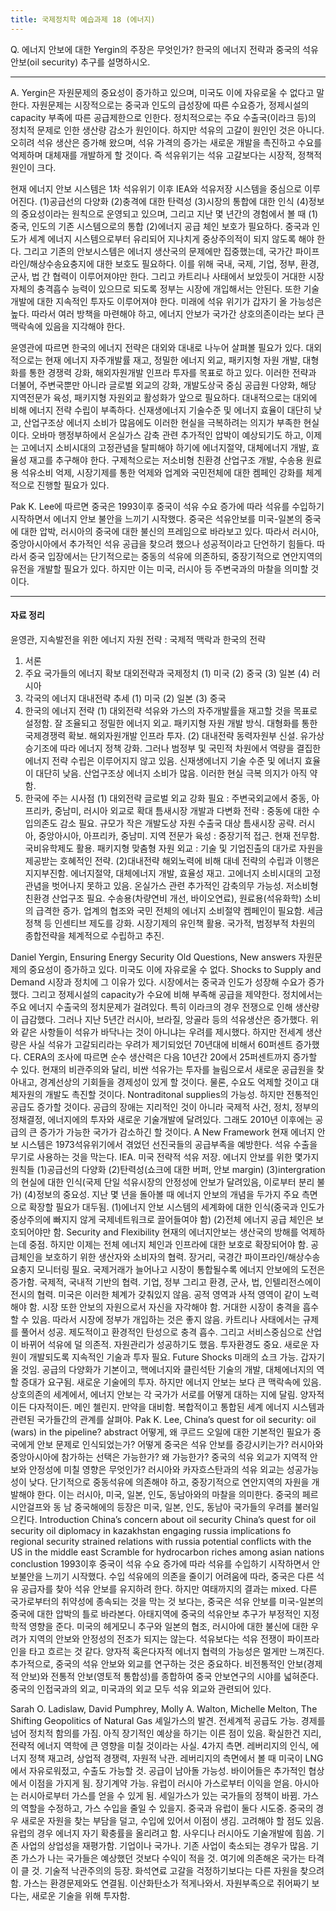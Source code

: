 ```yaml
---
title: 국제정치학 예습과제 18 (에너지)
---
```


Q. 에너지 안보에 대한 Yergin의 주장은 무엇인가? 한국의 에너지 전략과 중국의 석유안보(oil security) 추구를 설명하시오.

---

A. Yergin은 자원문제의 중요성이 증가하고 있으며, 미국도 이에 자유로울 수 없다고 말한다. 자원문제는 시장적으로는 중국과 인도의 급성장에 따른 수요증가, 정제시설의 capacity 부족에 따른 공급제한으로 인한다. 정치적으로는 주요 수출국(이라크 등)의 정치적 문제로 인한 생산량 감소가 원인이다. 하지만 석유의 고갈이 원인인 것은 아니다. 오히려 석유 생산은 증가해 왔으며, 석유 가격의 증가는 새로운 개발을 촉진하고 수요를 억제하며 대체재를 개발하게 할 것이다. 즉 석유위기는 석유 고갈보다는 시장적, 정책적 원인이 크다.

현재 에너지 안보 시스템은 1차 석유위기 이후 IEA와 석유저장 시스템을 중심으로 이루어진다. (1)공급선의 다양화 (2)충격에 대한 탄력성 (3)시장의 통합에 대한 인식 (4)정보의 중요성이라는 원칙으로 운영되고 있으며, 그리고 지난 몇 년간의 경험에서 볼 때 (1)중국, 인도의 기존 시스템으로의 통합 (2)에너지 공급 체인 보호가 필요하다. 중국과 인도가 세계 에너지 시스템으로부터 유리되어 지나치게 중상주의적이 되지 않도록 해야 한다. 그리고 기존의 안보시스템은 에너지 생산국의 문제에만 집중했는데, 국가간 파이프라인/해상수송요충지에 대한 보호도 필요하다. 이를 위해 국내, 국제, 기업, 정부, 환경, 군사, 법 간 협력이 이루어져야만 한다. 그리고 카트리나 사태에서 보았듯이 거대한 시장 자체의 충격흡수 능력이 있으므로 되도록 정부는 시장에 개입해서는 안된다. 또한 기술개발에 대한 지속적인 투자도 이루어져야 한다. 미래에 석유 위기가 갑자기 올 가능성은 높다. 따라서 여러 방책을 마련해야 하고, 에너지 안보가 국가간 상호의존이라는 보다 큰 맥락속에 있음을 지각해야 한다.

윤영관에 따르면 한국의 에너지 전략은 대외와 대내로 나누어 살펴볼 필요가 있다. 대외적으로는 현재 에너지 자주개발률 재고, 정밀한 에너지 외교, 패키지형 자원 개발, 대형화를 통한 경쟁력 강화, 해외자원개발 인프라 투자를 목표로 하고 있다. 이러한 전략과 더불어, 주변국뿐만 아니라 글로벌 외교의 강화, 개발도상국 중심 공급원 다양화, 해당 지역전문가 육성, 패키지형 자원외교 활성화가 앞으로 필요하다. 대내적으로는 대외에 비해 에너지 전략 수립이 부족하다. 신재생에너지 기술수준 및 에너지 효율이 대단히 낮고, 산업구조상 에너지 소비가 많음에도 이러한 현실을 극복하려는 의지가 부족한 현실이다. 오바마 행정부하에서 온실가스 감축 관련 추가적인 압박이 예상되기도 하고, 이제는 고에너지 소비시대의 고정관념을 탈피해야 하기에 에너지절약, 대체에너지 개발, 효율성 재고를 추구해야 한다. 구제척으로는 저소비형 친환경 산업구조 개발, 수송용 원료용 석유소비 억제, 시장기제를 통한 억제와 업계와 국민전체에 대한 켐페인 강화를 체계적으로 진행할 필요가 있다.

Pak K. Lee에 따르면 중국은 1993이후 중국이 석유 수요 증가에 따라 석유를 수입하기 시작하면서 에너지 안보 불안을 느끼기 시작했다. 중국은 석유안보를 미국-일본의 중국에 대한 압박, 러시아의 중국에 대한 불신의 프레임으로 바라보고 있다. 따라서 러시아, 중앙아시아에서 추가적인 석유 공급을 찾으려 했으나 성공적이라고 단언하기 힘들다. 따라서 중국 입장에서는 단기적으로는 중동의 석유에 의존하되, 중장기적으로 연안지역의 유전을 개발할 필요가 있다. 하지만 이는 미국, 러시아 등 주변국과의 마찰을 의미할 것이다.

---

#### 자료 정리

윤영관, 지속발전을 위한 에너지 자원 전략 : 국제적 맥락과 한국의 전략
1. 서론
2. 주요 국가들의 에너지 확보 대외전략과 국제정치
 (1) 미국
 (2) 중국
 (3) 일본
 (4) 러시아
3. 각국의 에너지 대내전략 추세
 (1) 미국
 (2) 일본
 (3) 중국
4. 한국의 에너지 전략
(1) 대외전략
석유와 가스의 자주개발률을 재고할 것을 목표로 설정함. 잘 조율되고 정밀한 에너지 외교. 패키지형 자원 개발 방식. 대형화를 통한 국제경쟁력 확보. 해외자원개발 인프라 투자.
(2) 대내전략
동력자원부 신설. 유가상승기조에 따라 에너지 정책 강화. 그러나 범정부 및 국민적 차원에서 역량을 결집한 에너지 전략 수립은 이루어지지 않고 있음. 신재생에너지 기술 수준 및 에너지 효율이 대단히 낮음. 산업구조상 에너지 소비가 많음. 이러한 현실 극복 의지가 아직 약함.
5. 한국에 주는 시사점
(1) 대외전략
글로벌 외교 강화 필요 : 주변국외교에서 중동, 아프리카, 중남미, 러시아 외교로 확대
틈새시장 개발과 다변화 전략 : 중동에 대한 수입의존도 감소 필요. 규모가 작은 개발도상 자원 수출국 대상 틈새시장 공략. 러시아, 중앙아시아, 아프리카, 중남미.
지역 전문가 육성 : 중장기적 접근. 현재 전무함. 국비유학제도 활용.
패키지형 맞춤형 자원 외교 : 기술 및 기업진출의 대가로 자원을 제공받는 호혜적인 전략.
(2)대내전략
해외노력에 비해 대네 전략의 수립과 이행은 지지부진함. 에너지절약, 대체에너지 개발, 효율성 재고. 고에너지 소비시대의 고정관념을 벗어나지 못하고 있음. 온실가스 관련 추가적인 감축의무 가능성. 저소비형 친환경 산업구조 필요. 수송용(차량연비 개선, 바이오연료), 원료용(석유화학) 소비의 급격한 증가. 업계의 협조와 국민 전체의 에너지 소비절약 켐페인이 필요함. 세금정책 등 인센티브 제도를 강화. 시장기제의 유인책 활용. 국가적, 범정부적 차원의 종합전략을 체계적으로 수립하고 추진.

Daniel Yergin, Ensuring Energy Security
Old Questions, New answers
자원문제의 중요성이 증가하고 있다. 미국도 이에 자유로울 수 없다.
Shocks to Supply and Demand
시장과 정치에 그 이유가 있다. 시장에서는 중국과 인도가 성장해 수요가 증가했다. 그리고 정제시설의 capacity가 수요에 비해 부족해 공급을 제약한다. 정치에서는 주요 에너지 수출국의 정치문제가 걸려있다. 특히 이라크의 경우 전쟁으로 인해 생산량이 급감했다. 그러나 지난 5년간 러시아, 브라질, 앙골라 등의 석유생산은 증가했다.
위와 같은 사항들이 석유가 바닥나는 것이 아니냐는 우려를 제시했다. 하지만 전세계 생산량은 사실 석유가 고갈되리라는 우려가 제기되었던 70년대에 비해서 60퍼센트 증가했다. CERA의 조사에 따르면 순수 생산력은 다음 10년간 20에서 25퍼센트까지 증가할 수 있다. 현재의 비관주의와 달리, 비싼 석유가는 투자를 늘림으로서 새로운 공급원을 찾아내고, 경계선상의 기회들을 경제성이 있게 할 것이다. 물론, 수요도 억제할 것이고 대체자원의 개발도 촉진할 것이다. Nontraditonal supplies의 가능성. 하지만 전통적인 공급도 증가할 것이다. 공급의 장애는 지리적인 것이 아니라 국제적 사건, 정치, 정부의 정채결정, 에너지에의 투자와 새로운 기술개발에 달려있다. 그래도 2010년 이후에는 공급의 큰 증가가 가능한 국가가 감소하긴 할 것이다.
A New Framework
현재 에너지 안보 시스템은 1973석유위기에서 겪었던 선진국들의 공급부족을 예방한다. 석유 수출을 무기로 사용하는 것을 막는다. IEA. 미국 전략적 석유 저장. 에너지 안보를 위한 몇가지 원칙들 (1)공급선의 다양화 (2)탄력성(쇼크에 대한 버퍼, 안보 margin) (3)intergration의 현실에 대한 인식(국제 단일 석유시장의 안정성에 안보가 달려있음, 이로부터 분리 불가) (4)정보의 중요성. 지난 몇 년을 돌아볼 때 에너지 안보의 개념을 두가지 주요 측면으로 확장할 필요가 대두됨. (1)에너지 안보 시스템의 세계화에 대한 인식(중국과 인도가 중상주의에 빠지지 않게 국제네트워크로 끌어들여야 함) (2)전체 에너지 공급 체인은 보호되어야만 함.
Security and Flexibility
현재의 에너지안보는 생산국의 방해를 억제하는데 중점. 하지만 이제는 전체 에너지 체인과 인프라에 대한 보호로 확장되어야 함. 공급체인을 보호하기 위한 생산자와 소비자의 협력. 장거리, 국경간 파이프라인/해상수송요충지 모니터링 필요. 국제거래가 늘어나고 시장이 통합될수록 에너지 안보에의 도전은 증가함. 국제적, 국내적 기반의 협력. 기업, 정부 그리고 환경, 군사, 법, 인텔리전스에이전시의 협력. 미국은 이러한 체계가 갖춰있지 않음. 공적 영역과 사적 영역이 같이 노력해야 함. 시장 또한 안보의 자원으로서 자신을 자각해야 함. 거대한 시장이 충격을 흡수할 수 있음. 따라서 시장에 정부가 개입하는 것은 좋지 않음. 카트리나 사태에서는 규제를 풀어서 성공. 제도적이고 환경적인 탄성으로 충격 흡수. 그리고 서비스중심으로 산업이 바뀌어 석유에 덜 의존적. 자원관리가 성공하기도 했음. 투자환경도 중요. 새로운 자원이 개발되도록 지속적인 기술과 투자 필요.
Future Shocks
미래의 쇼크 가능. 갑자기 올 것임. 공급의 다양화가 기본이고, 핵에너지와 클린석탄 기술의 개발, 대체에너지의 역할 증대가 요구됨. 새로운 기술에의 투자. 하지만 에너지 안보는 보다 큰 맥락속에 있음. 상호의존의 세계에서, 에너지 안보는 각 국가가 서로를 어떻게 대하는 지에 달림. 양자적이든 다자적이든. 메인 첼린지. 만약을 대비함. 복합적이고 통합된 세계 에너지 시스템과 관련된 국가들간의 관계를 살펴야.
Pak K. Lee, China’s quest for oil security: oil (wars) in the pipeline?
abstract
어떻게, 왜 쿠르드 오일에 대한 기본적인 필요가 중국에게 안보 문제로 인식되었는가? 어떻게 중국은 석유 안보를 증강시키는가? 러시아와 중앙아시아에 참가하는 선택은 가능한가? 왜 가능한가? 중국의 석유 외교가 지역적 안보와 안정성에 미칠 영향은 무엇인가?
러시아와 카자흐스탄과의 석유 외교는 성공가능성이 낮다. 단기적으로 중동석유에 의존해야 하고, 중장기적으로 연안지역의 자원을 개발해야 한다. 이는 러시아, 미국, 일본, 인도, 동남아와의 마찰을 의미한다. 중국의 페르시안걸프와 동 남 중국해에의 등장은 미국, 일본, 인도, 동남아 국가들의 우려를 불러일으킨다.
Introduction
China’s concern about oil security
China’s quest for oil security
oil diplomacy in kazakhstan
engaging russia
implications fo regional security
strained relations with russia
potential conflicts with the US in the middle east
Scramble for hydrocarbon riches among asian nations
conclustion
1993이후 중국이 석유 수요 증가에 따라 석유를 수입하기 시작하면서 안보불안을 느끼기 시작했다. 수입 석유에의 의존을 줄이기 어려움에 따라, 중국은 다른 석유 공급자를 찾아 석유 안보를 유지하려 한다. 하지만 여태까지의 결과는 mixed. 다른 국가로부터의 취약성에 종속되는 것을 막는 것 보다는, 중국은 석유 안보를 미국-일본의 중국에 대한 압박의 틀로 바라본다. 아태지역에 중국의 석유안보 추구가 부정적인 지정학적 영향을 준다. 미국의 헤게모니 추구와 일본의 협조, 러시아에 대한 불신에 대한 우려가 지역의 안보와 안정성의 전조가 되지는 않는다. 석유보다는 석유 전쟁이 파이프라인을 타고 흐르는 것 같다. 양자적 혹은다자적 에너지 협력의 가능성은 멀게만 느껴진다. 추가적으로, 중국의 석유 안보와 외교를 연구하는 것은 중요하다. 비전통적인 안보(경제적 안보)와 전통적 안보(영토적 통합성)를 종합하여 중국 안보연구의 시야를 넓혀준다. 중국의 인접국과의 외교, 미국과의 외교 모두 석유 외교와 관련되어 있다.

Sarah O. Ladislaw, David Pumphrey, Molly A. Walton, Michelle Melton, The Shifting Geopolitics of Natural Gas
셰일가스의 발견. 전세계적 공급도 가능. 경제를 넘어 정치적 함의를 가짐. 아직 장기적인 예상을 하기는 이른 점이 있음. 확실한건 지리,전략적 에너지 역학에 큰 영향을 미칠 것이라는 사실. 4가지 측면. 레버리지의 인식, 에너지 정책 재고려, 상업적 경쟁력, 자원적 낙관.
 레버리지의 측면에서 볼 때 미국이 LNG에서 자유로워젔고, 수출도 가능할 것. 공급이 남아돌 가능성. 바이어들은 추가적인 협상에서 이점을 가지게 됨. 장기계약 가능. 유럽이 러시아 가스로부터 이익을 얻음. 아시아는 러시아로부터 가스를 얻을 수 있게 됨.
 세일가스가 있는 국가들의 정책이 바뀜. 가스의 역할을 수정하고, 가스 수입을 줄일 수 있을지. 중국과 유럽이 둘다 시도중. 중국의 경우 새로운 자원을 찾는 부담을 덜고, 수입에 있어서 이점이 생김. 고려해야 할 점도 있음. 유럽의 경우 에너지 자기 확충률을 올리려고 함. 사우디나 러시아도 기술개발에 힘씀.
 기존 사업의 상업성을 재평가함. 기업이나 국가나. 기존 사업이 축소되는 경우가 많음. 기존 가스가 나는 국가들은 예상했던 것보다 수익이 적을 것. 여기에 의존해온 국가는 타격이 클 것.
 기술적 낙관주의의 등장. 화석연료 고갈을 걱정하기보다는 다른 자원을 찾으려 함. 가스는 환경문제와도 연결됨. 이산화탄소가 적게나와서. 자원부족으로 쥐어짜기 보다는, 새로운 기술을 위해 투자함.
